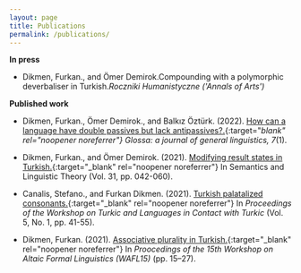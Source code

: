 ```yaml
---
layout: page
title: Publications
permalink: /publications/
---
```


**In press**

- Dikmen, Furkan., and Ömer Demirok.Compounding with a polymorphic deverbaliser in Turkish._Roczniki Humanistyczne ('Annals of Arts')_

**Published work**

- Dikmen, Furkan., Ömer Demirok., and Balkız Öztürk. (2022). [How can a language have double passives but lack antipassives?.](https://www.glossa-journal.org/article/id/6553/){:target="_blank" rel="noopener noreferrer"} Glossa: a journal of general linguistics, 7_(1).

- Dikmen, Furkan., and Ömer Demirok. (2021). [Modifying result states in Turkish.](https://journals.linguisticsociety.org/proceedings/index.php/SALT/article/view/31.003){:target="_blank" rel="noopener noreferrer"} In Semantics and Linguistic Theory (Vol. 31, pp. 042-060).

- Canalis, Stefano., and Furkan Dikmen. (2021). [Turkish palatalized consonants.](https://journals.linguisticsociety.org/proceedings/index.php/tu/article/view/4781){:target="_blank" rel="noopener noreferrer"} In _Proceedings of the Workshop on Turkic and Languages in Contact with Turkic_ (Vol. 5, No. 1, pp. 41-55).

- Dikmen, Furkan. (2021). [Associative plurality in Turkish.](https://furkandikmen.com/assets/publications/Associative_plurality_in_Turkish.pdf){:target="_blank" rel="noopener noreferrer"} In _Proocedings of the 15th Workshop on Altaic Formal Linguistics (WAFL15)_ (pp. 15–27).
